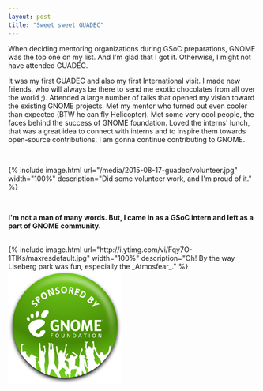 ```yaml
---
layout: post
title: "Sweet sweet GUADEC"
---
```


When deciding mentoring organizations during GSoC preparations, GNOME was the 
top one on my list. And I'm glad that I got it. Otherwise, I might not have attended GUADEC.

It was my first GUADEC and also my first International visit. I made new friends, who will always be there to send 
me exotic chocolates from all over the world ;). Attended a large number of talks that opened my vision 
toward the existing GNOME projects. Met my mentor who turned out even cooler than 
expected (BTW he can fly Helicopter). Met some very cool people, the faces behind the success of GNOME foundation. 
Loved the interns' lunch, that was a great idea to connect with interns and to inspire them towards open-source contributions. I am gonna continue 
contributing to GNOME. 

<br/>

{% include image.html url="/media/2015-08-17-guadec/volunteer.jpg" width="100%" description="Did some volunteer work, and I'm proud of it." %} 

<br/>

**I'm not a man of many words. But, I came in as a GSoC intern and left as a part of GNOME community.**

<br/>
{% include image.html url="http://i.ytimg.com/vi/Fqy7O-1TlKs/maxresdefault.jpg" width="100%" description="Oh! By the way Liseberg park was fun, especially the _Atmosfear_." %}
<br/>
<img src="/media/2015-08-17-guadec/sponsored-badge-shadow.png" /> 
<br/>